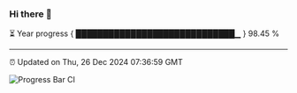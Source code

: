 ### Hi there 👋

⏳ Year progress { █████████████████████████████▁ } 98.45 %

---

⏰ Updated on Thu, 26 Dec 2024 07:36:59 GMT

![Progress Bar CI](https://github.com/IshwaranRudhara/GIT-ACTION/workflows/Progress%20Bar%20CI/badge.svg)
